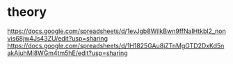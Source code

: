 # theory
https://docs.google.com/spreadsheets/d/1evJgb8WjlkBwn9ffNaIHtkbl2_nonvis68jw4Js43ZU/edit?usp=sharing
https://docs.google.com/spreadsheets/d/1H1825GAu8jZTnMgGTD2DxKd5nakAjuhMi8WGm4tm5hE/edit?usp=sharing
